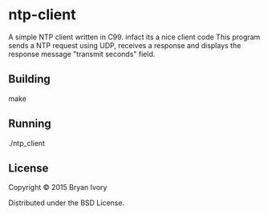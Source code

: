 # ntp-client
A simple NTP client written in C99.
infact its a nice client code
This program sends a NTP request using UDP, receives a response and displays the response message "transmit seconds" field.

## Building
make

## Running
./ntp_client

## License
Copyright © 2015 Bryan Ivory

Distributed under the BSD License.
